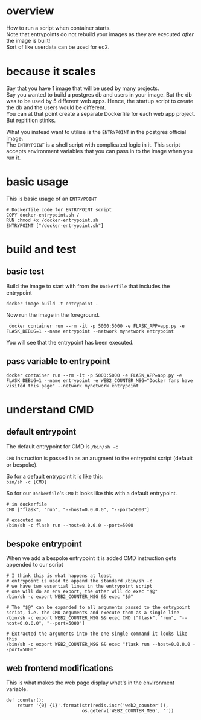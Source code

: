 # overview
How to run a script when container starts.<br>
Note that entrypoints do not rebuild your images as they are executed *after* the image is built!<br>
Sort of like userdata can be used for ec2.

# because it scales
Say that you have 1 image that will be used by many projects.<br>
Say you wanted to build a postgres db and users in your image. But the db was to be used by 5 different web apps. Hence, the startup script to create the db and the users would be different.<br>
You can at that point create a separate Dockerfile for each web app project. But repitition stinks.<br>

What you instead want to utilise is the `ENTRYPOINT` in the postgres official image.<br>
The `ENTRYPOINT` is a shell script with complicated logic in it. This script accepts environment variables that you can pass in to the image when you run it.

# basic usage
This is basic usage of an `ENTRYPOINT`
~~~~
# Dockerfile code for ENTRYPOINT script
COPY docker-entrypoint.sh /
RUN chmod +x /docker-entrypoint.sh
ENTRYPOINT ["/docker-entrypoint.sh"]
~~~~

# build and test
## basic test
Build the image to start with from the `Dockerfile` that includes the entrypoint
~~~~
docker image build -t entrypoint .
~~~~
Now run the image in the foreground.
~~~~
 docker container run --rm -it -p 5000:5000 -e FLASK_APP=app.py -e FLASK_DEBUG=1 --name entrypoint --network mynetwork entrypoint
~~~~
You will see that the entrypoint has been executed.<br>

## pass variable to entrypoint
~~~~
docker container run --rm -it -p 5000:5000 -e FLASK_APP=app.py -e FLASK_DEBUG=1 --name entrypoint -e WEB2_COUNTER_MSG="Docker fans have visited this page" --network mynetwork entrypoint
~~~~

# understand CMD
## default entrypoint
The default entrypoint for CMD is `/bin/sh -c` <br>

`CMD` instruction is passed in as an arugment to the entrypoint script (default or bespoke).<br>

So for a default entrypoint it is like this:<br>
`bin/sh -c [CMD]`<br>

So for our `Dockerfile`'s `CMD` it looks like this with a default entrypoint.
~~~~
# in dockerfile
CMD ["flask", "run", "--host=0.0.0.0", "--port=5000"]

# executed as
/bin/sh -c flask run --host=0.0.0.0 --port=5000
~~~~
## bespoke entrypoint
When we add a bespoke entrypoint it is added
CMD instruction gets appended to our script
~~~~
# I think this is what happens at least
# entrypoint is used to append the standard /bin/sh -c
# we have two essential lines in the entrypoint script
# one will do an env export, the other will do exec "$@"
/bin/sh -c export WEB2_COUNTER_MSG && exec "$@"

# The "$@" can be expanded to all arguments passed to the entrypoint script, i.e. the CMD arguments and execute them as a single line
/bin/sh -c export WEB2_COUNTER_MSG && exec CMD ["flask", "run", "--host=0.0.0.0", "--port=5000"]

# Extracted the arguments into the one single command it looks like this
/bin/sh -c export WEB2_COUNTER_MSG && exec "flask run --host=0.0.0.0 --port=5000"
~~~~

## web frontend modifications
This is what makes the web page display what's in the environment variable.
~~~~
def counter():
    return '{0} {1}'.format(str(redis.incr('web2_counter')),
                            os.getenv('WEB2_COUNTER_MSG', ''))
~~~~